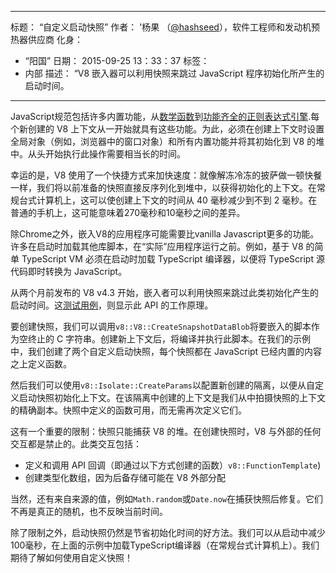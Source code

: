 ***

标题： “自定义启动快照”
作者： '杨果 （[@hashseed](https://twitter.com/hashseed)），软件工程师和发动机预热器供应商
化身：

*   “阳国”
    日期： 2015-09-25 13：33：37
    标签：
*   内部
    描述： “V8 嵌入器可以利用快照来跳过 JavaScript 程序初始化所产生的启动时间。

***

JavaScript规范包括许多内置功能，从[数学函数](https://developer.mozilla.org/en/docs/Web/JavaScript/Reference/Global_Objects/Math)到[功能齐全的正则表达式引擎](https://developer.mozilla.org/en/docs/Web/JavaScript/Guide/Regular_Expressions).每个新创建的 V8 上下文从一开始就具有这些功能。为此，必须在创建上下文时设置全局对象（例如，浏览器中的窗口对象）和所有内置功能并将其初始化到 V8 的堆中。从头开始执行此操作需要相当长的时间。

幸运的是，V8 使用了一个快捷方式来加快速度：就像解冻冷冻的披萨做一顿快餐一样，我们将以前准备的快照直接反序列化到堆中，以获得初始化的上下文。在常规台式计算机上，这可以使创建上下文的时间从 40 毫秒减少到不到 2 毫秒。在普通的手机上，这可能意味着270毫秒和10毫秒之间的差异。

除Chrome之外，嵌入V8的应用程序可能需要比vanilla Javascript更多的功能。许多在启动时加载其他库脚本，在“实际”应用程序运行之前。例如，基于 V8 的简单 TypeScript VM 必须在启动时加载 TypeScript 编译器，以便将 TypeScript 源代码即时转换为 JavaScript。

从两个月前发布的 V8 v4.3 开始，嵌入者可以利用快照来跳过此类初始化产生的启动时间。这[测试用例](https://chromium.googlesource.com/v8/v8.git/+/4.5.103.9/test/cctest/test-serialize.cc#661)，则显示此 API 的工作原理。

要创建快照，我们可以调用`v8::V8::CreateSnapshotDataBlob`将要嵌入的脚本作为空终止的 C 字符串。创建新上下文后，将编译并执行此脚本。在我们的示例中，我们创建了两个自定义启动快照，每个快照都在 JavaScript 已经内置的内容之上定义函数。

然后我们可以使用`v8::Isolate::CreateParams`以配置新创建的隔离，以便从自定义启动快照初始化上下文。在该隔离中创建的上下文是我们从中拍摄快照的上下文的精确副本。快照中定义的函数可用，而无需再次定义它们。

这有一个重要的限制：快照只能捕获 V8 的堆。在创建快照时，V8 与外部的任何交互都是禁止的。此类交互包括：

*   定义和调用 API 回调（即通过以下方式创建的函数）`v8::FunctionTemplate`)
*   创建类型化数组，因为后备存储可能在 V8 外部分配

当然，还有来自来源的值，例如`Math.random`或`Date.now`在捕获快照后修复。它们不再是真正的随机，也不反映当前时间。

除了限制之外，启动快照仍然是节省初始化时间的好方法。我们可以从启动中减少100毫秒，在上面的示例中加载TypeScript编译器（在常规台式计算机上）。我们期待了解如何使用自定义快照！
